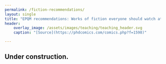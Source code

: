 ```yaml
---
permalink: /fiction-recommendations/
layout: single
title: "EPQM recommendations: Works of fiction everyone should watch at least once."
header:
    overlay_image: /assets/images/teaching/teaching_header.svg
    caption: "[Source](https://phdcomics.com/comics.php?f=1598)"

---
```


## Under construction.
